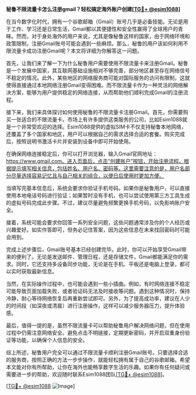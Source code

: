 **秘鲁不限流量卡怎么注册gmail？轻松搞定海外账户创建[[TG💪+ @esim1088](https://t.me/s/esim1088)]**

在当今数字化时代，拥有一个谷歌邮箱（Gmail）账号几乎是必备技能。无论是用于工作、学习还是日常生活，Gmail都以其便捷性和安全性赢得了全球用户的青睐。然而，对于身处海外的用户来说，尤其是像秘鲁这样的国家，由于网络环境和政策限制，注册Gmail账号可能会遇到一些麻烦。那么，秘鲁的用户该如何利用不限流量卡成功注册Gmail呢？本文将详细为你解答这一问题。

首先，让我们来了解一下为什么秘鲁用户需要使用不限流量卡来注册Gmail。秘鲁是一个发展中国家，其互联网基础设施相对不够完善，部分地区甚至存在网络信号不稳定的情况。此外，某些地区的网络服务商可能对国际服务的访问有限制，这就使得直接通过本地网络注册Gmail变得困难。而不限流量卡作为一种灵活的网络解决方案，能够为用户提供稳定的网络连接，从而帮助他们顺利完成Gmail的注册流程。

接下来，我们来具体探讨如何使用秘鲁的不限流量卡注册Gmail。首先，你需要购买一张适合的不限流量卡。市场上有许多提供这类服务的公司，比如Esim1088就是一个非常受欢迎的选择。Esim1088提供的虚拟SIM卡不仅支持秘鲁本地网络，还覆盖了多个国家和地区，用户可以根据自己的需求选择合适的套餐。购买完成后，按照说明书激活卡片并安装到设备中即可开始使用。

在确保网络连接稳定后，你可以打开浏览器，输入Gmail官网地址：https://www.gmail.com。进入页面后，点击“创建账户”按钮，开始注册流程。根据提示填写相关信息，包括姓名、用户名、密码等。这里需要注意的是，用户名部分尽量选择容易记忆且与自己相关的组合，以便日后使用时更加方便。

当填写完基本信息后，系统会要求你验证手机号码。如果你是秘鲁用户，可以直接使用本地电话号码进行验证；如果暂时没有手机，也可以尝试使用第三方工具生成的虚拟号码完成此步骤。不过，建议尽量避免频繁更换手机号码，以免影响账户安全。

接着，系统可能会要求你回答一系列安全问题，这些问题通常涉及你的个人经历或兴趣爱好。如实作答即可，但务必记住答案，因为这些信息在未来找回密码时可能会用到。

完成上述步骤后，Gmail账号基本已经创建完毕。此时，你可以开始享受Gmail带来的便利了。无论是发送邮件、管理日程，还是存储文件，Gmail都能满足你的需求。同时，它还支持多设备同步功能，无论是在手机、平板还是电脑上登录，都可以实时获取最新信息。

当然，在实际操作过程中，也可能会遇到一些小插曲。例如，有时网络连接不稳定可能导致页面加载失败，或者验证码无法及时接收等问题。遇到这种情况时，保持冷静，耐心等待网络恢复后再重新尝试即可。另外，为了提高成功率，建议在人少的时间段（如深夜或清晨）进行注册操作，这样可以减少服务器压力，提升体验感。

最后，值得一提的是，虽然不限流量卡可以帮助秘鲁用户解决网络问题，但在使用过程中仍需注意网络安全。避免点击不明链接，定期更新密码，并开启双重身份验证等功能，以确保个人信息的安全。

综上所述，秘鲁用户完全可以通过不限流量卡顺利注册Gmail账号。只要选择合适的服务商，按照正确的方法一步步操作，就能轻松拥有属于自己的谷歌邮箱。希望本文能对你有所帮助，让你在海外也能畅享数字生活的乐趣。如果你有任何疑问或需要进一步的帮助，欢迎随时联系Esim1088团队[[TG💪+ @esim1088](https://t.me/s/esim1088)]。

[[TG💪+ @esim1088](https://t.me/s/esim1088) ![Image](https://i.postimg.cc/4NQfJmqS/Snipaste-2025-05-13-00-14-12.png)]